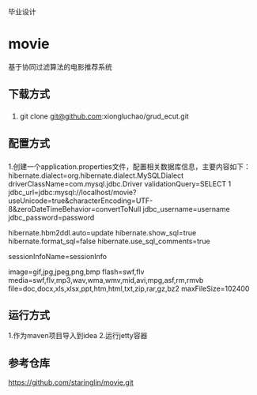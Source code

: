 毕业设计
# movie
基于协同过滤算法的电影推荐系统 
## 下载方式
### 
1. git clone git@github.com:xiongluchao/grud_ecut.git
## 配置方式
### 
1.创建一个application.properties文件，配置相关数据库信息，主要内容如下：
hibernate.dialect=org.hibernate.dialect.MySQLDialect
driverClassName=com.mysql.jdbc.Driver
validationQuery=SELECT 1
jdbc_url=jdbc:mysql://localhost/movie?useUnicode=true&characterEncoding=UTF-8&zeroDateTimeBehavior=convertToNull
jdbc_username=username     
jdbc_password=password

hibernate.hbm2ddl.auto=update
hibernate.show_sql=true
hibernate.format_sql=false
hibernate.use_sql_comments=true

sessionInfoName=sessionInfo

image=gif,jpg,jpeg,png,bmp
flash=swf,flv
media=swf,flv,mp3,wav,wma,wmv,mid,avi,mpg,asf,rm,rmvb
file=doc,docx,xls,xlsx,ppt,htm,html,txt,zip,rar,gz,bz2
maxFileSize=102400
## 运行方式
1.作为maven项目导入到idea
2.运行jetty容器

## 参考仓库
https://github.com/staringlin/movie.git
